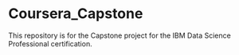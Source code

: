 # Coursera_Capstone
This repository is for the Capstone project for the IBM Data Science Professional certification. 
